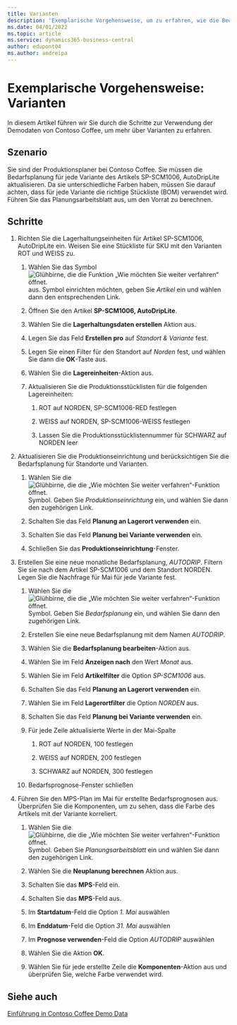 ```yaml
---
title: Varianten
description: 'Exemplarische Vorgehensweise, um zu erfahren, wie die Bedarfsplanung für jede Variante eines Produkts in Business Central aktualisiert wird.'
ms.date: 04/01/2022
ms.topic: article
ms.service: dynamics365-business-central
author: edupont04
ms.author: andreipa
---
```


# <a name="walkthrough-variants"></a><a name="walkthrough-variants"></a><a name="walkthrough-variants"></a>Exemplarische Vorgehensweise: Varianten

In diesem Artikel führen wir Sie durch die Schritte zur Verwendung der Demodaten von Contoso Coffee, um mehr über Varianten zu erfahren.

## <a name="scenario"></a><a name="scenario"></a><a name="scenario"></a>Szenario

Sie sind der Produktionsplaner bei Contoso Coffee. Sie müssen die Bedarfsplanung für jede Variante des Artikels SP-SCM1006, AutoDripLite aktualisieren. Da sie unterschiedliche Farben haben, müssen Sie darauf achten, dass für jede Variante die richtige Stückliste (BOM) verwendet wird. Führen Sie das Planungsarbeitsblatt aus, um den Vorrat zu berechnen.  

## <a name="steps"></a><a name="steps"></a><a name="steps"></a>Schritte

1. Richten Sie die Lagerhaltungseinheiten für Artikel SP-SCM1006, AutoDripLite ein. Weisen Sie eine Stückliste für SKU mit den Varianten ROT und WEISS zu.

    1. Wählen Sie das Symbol ![Glühbirne, die die Funktion „Wie möchten Sie weiter verfahren“ öffnet.](../../media/ui-search/search_small.png "Tell me-Funktion") aus. Symbol einrichten möchten, geben Sie *Artikel* ein und wählen dann den entsprechenden Link.  

    2. Öffnen Sie den Artikel **SP-SCM1006, AutoDripLite**.

    3. Wählen Sie die **Lagerhaltungsdaten erstellen** Aktion aus.  

    4. Legen Sie das Feld **Erstellen pro** auf *Standort & Variante* fest.

    5. Legen Sie einen Filter für den Standort auf *Norden* fest, und wählen Sie dann die **OK**-Taste aus.

    6. Wählen Sie die **Lagereinheiten**-Aktion aus.  

    7. Aktualisieren Sie die Produktionsstücklisten für die folgenden Lagereinheiten:

        1. ROT auf NORDEN, SP-SCM1006-RED festlegen  

        2. WEISS auf NORDEN, SP-SCM1006-WEISS festlegen  

        3. Lassen Sie die Produktionsstücklistennummer für SCHWARZ auf NORDEN leer  

2. Aktualisieren Sie die Produktionseinrichtung und berücksichtigen Sie die Bedarfsplanung für Standorte und Varianten.  

    1. Wählen Sie die ![Glühbirne, die die „Wie möchten Sie weiter verfahren“-Funktion öffnet.](../../media/ui-search/search_small.png "Tell me-Funktion") Symbol. Geben Sie *Produktionseinrichtung* ein, und wählen Sie dann den zugehörigen Link.  

    2. Schalten Sie das Feld **Planung an Lagerort verwenden** ein.

    3. Schalten Sie das Feld **Planung bei Variante verwenden** ein.

    4. Schließen Sie das **Produktionseinrichtung**-Fenster.

3. Erstellen Sie eine neue monatliche Bedarfsplanung, *AUTODRIP*. Filtern Sie sie nach dem Artikel SP-SCM1006 und dem Standort NORDEN. Legen Sie die Nachfrage für Mai für jede Variante fest. 

    1. Wählen Sie die ![Glühbirne, die die „Wie möchten Sie weiter verfahren“-Funktion öffnet.](../../media/ui-search/search_small.png "Tell me-Funktion") Symbol. Geben Sie *Bedarfsplanung* ein, und wählen Sie dann den zugehörigen Link.

    2. Erstellen Sie eine neue Bedarfsplanung mit dem Namen *AUTODRIP*.

    3. Wählen Sie die **Bedarfsplanung bearbeiten**-Aktion aus.

    4. Wählen Sie im Feld **Anzeigen nach** den Wert *Monat* aus.

    5. Wählen Sie im Feld **Artikelfilter** die Option *SP-SCM1006* aus.

    6. Schalten Sie das Feld **Planung an Lagerort verwenden** ein.

    7. Wählen Sie im Feld **Lagerortfilter** die Option *NORDEN* aus.

    8. Schalten Sie das Feld **Planung bei Variante verwenden** ein.

    9. Für jede Zeile aktualisierte Werte in der Mai-Spalte

        1. ROT auf NORDEN, 100 festlegen

        2. WEISS auf NORDEN, 200 festlegen

        3. SCHWARZ auf NORDEN, 300 festlegen

    10. Bedarfsprognose-Fenster schließen

4. Führen Sie den MPS-Plan im Mai für erstellte Bedarfsprognosen aus. Überprüfen Sie die Komponenten, um zu sehen, dass die Farbe des Artikels mit der Variante korreliert.

    1. Wählen Sie die ![Glühbirne, die die „Wie möchten Sie weiter verfahren“-Funktion öffnet.](../../media/ui-search/search_small.png "Tell Me-Funktion") Symbol. Geben Sie *Planungsarbeitsblatt* ein und wählen Sie dann den zugehörigen Link.

    2. Wählen Sie die **Neuplanung berechnen** Aktion aus.

    3. Schalten Sie das **MPS**-Feld ein.

    4. Schalten Sie das **MPS**-Feld aus.

    5. Im **Startdatum**-Feld die Option *1. Mai* auswählen

    6. Im **Enddatum**-Feld die Option *31. Mai* auswählen

    7. Im **Prognose verwenden**-Feld die Option *AUTODRIP* auswählen

    8. Wählen Sie die Aktion **OK**.

    9. Wählen Sie für jede erstellte Zeile die **Komponenten**-Aktion aus und überprüfen Sie, welche Farbe verwendet wird.  

## <a name="see-also"></a><a name="see-also"></a><a name="see-also"></a>Siehe auch

[Einführung in Contoso Coffee Demo Data](../contoso-coffee-intro.md)  
